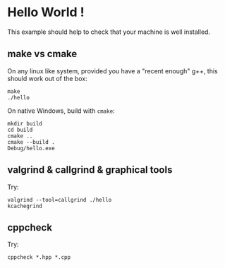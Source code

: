 
# Hello World !

This example should help to check that your machine is well installed.

## make vs cmake

On any linux like system, provided you have a "recent enough" g++, this should work out of the box:
```
make
./hello
```

On native Windows, build with `cmake`:
```
mkdir build
cd build
cmake ..
cmake --build .
Debug/hello.exe
```

## valgrind & callgrind & graphical tools

Try:
```
valgrind --tool=callgrind ./hello
kcachegrind
```

## cppcheck

Try:
```
cppcheck *.hpp *.cpp
```
